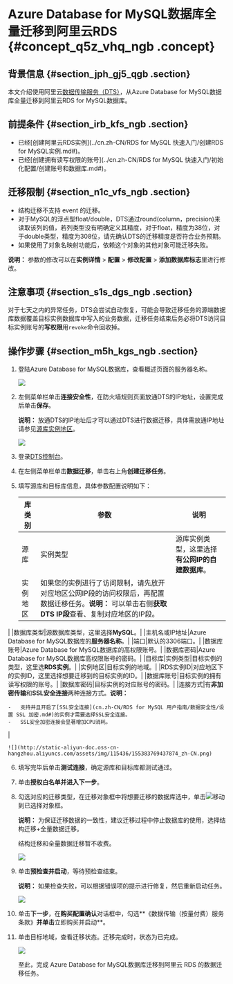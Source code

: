 # Azure Database for MySQL数据库全量迁移到阿里云RDS {#concept_q5z_vhq_ngb .concept}

## 背景信息 {#section_jph_gj5_qgb .section}

本文介绍使用阿里云[数据传输服务（DTS）](https://help.aliyun.com/product/26590.html)，从Azure Database for MySQL数据库全量迁移到阿里云RDS for MySQL数据库。

## 前提条件 {#section_irb_kfs_ngb .section}

-   已经[创建阿里云RDS实例](../cn.zh-CN/RDS for MySQL 快速入门/创建RDS for MySQL实例.md#)。
-   已经[创建拥有读写权限的账号](../cn.zh-CN/RDS for MySQL 快速入门/初始化配置/创建账号和数据库.md#)。

## 迁移限制 {#section_n1c_vfs_ngb .section}

-   结构迁移不支持 event 的迁移。
-   对于MySQL的浮点型float/double，DTS通过round\(column，precision\)来读取该列的值，若列类型没有明确定义其精度，对于float，精度为38位，对于double类型，精度为308位，请先确认DTS的迁移精度是否符合业务预期。
-   如果使用了对象名映射功能后，依赖这个对象的其他对象可能迁移失败。

**说明：** 参数的修改可以在**实例详情** \> **配置** \> **修改配置** \> **添加数据库标志**里进行修改。

## 注意事项 {#section_s1s_dgs_ngb .section}

对于七天之内的异常任务，DTS会尝试自动恢复，可能会导致迁移任务的源端数据库数据覆盖目标实例数据库中写入的业务数据，迁移任务结束后务必将DTS访问目标实例账号的**写权限**用`revoke`命令回收掉。

## 操作步骤 {#section_m5h_kgs_ngb .section}

1.  登陆Azure Database for MySQL数据库，查看概述页面的服务器名称。

    ![](http://static-aliyun-doc.oss-cn-hangzhou.aliyuncs.com/assets/img/115436/155383769337872_zh-CN.png)

2.  左侧菜单栏单击**连接安全性**，在防火墙规则页面放通DTS的IP地址，设置完成后单击**保存**。

    **说明：** 放通DTS的IP地址后才可以通过DTS进行数据迁移，具体需放通IP地址请参见[源库实例地区](#table_jwb_1ns_ngb)。

    ![](http://static-aliyun-doc.oss-cn-hangzhou.aliyuncs.com/assets/img/115436/155383769337873_zh-CN.png)

3.  登录[DTS控制台](https://dts.console.aliyun.com/)。
4.  在左侧菜单栏单击**数据迁移**，单击右上角**创建迁移任务**。
5.  填写源库和目标库信息，具体参数配置说明如下：

    |库类别|参数|说明|
    |---|--|--|
    |源库|实例类型|源库实例类型，这里选择**有公网IP的自建数据库**。|
    |实例地区|如果您的实例进行了访问限制，请先放开对应地区公网IP段的访问权限后，再配置数据迁移任务。**说明：** 可以单击右侧**获取DTS IP段**查看、复制对应地区的IP段。

|
    |数据库类型|源数据库类型，这里选择**MySQL**。|
    |主机名或IP地址|Azure Database for MySQL数据库的**服务器名称**。|
    |端口|默认的3306端口。|
    |数据库账号|Azure Database for MySQL数据库的高权限账号。|
    |数据库密码|Azure Database for MySQL数据库高权限账号的密码。|
    |目标库|实例类型|目标实例的类型，这里选**RDS实例**。|
    |实例地区|目标实例的地域。|
    |RDS实例ID|对应地区下的实例ID，这里选择想要迁移到的目标实例的ID。|
    |数据库账号|目标实例的拥有读写权限的账号。|
    |数据库密码|目标实例的对应账号的密码。|
    |连接方式|有**非加密传输**和**SSL安全连接**两种连接方式。**说明：** 

    -   支持并且开启了[SSL安全连接](cn.zh-CN/RDS for MySQL 用户指南/数据安全性/设置 SSL 加密.md#)的实例才需要选择SSL安全连接。
    -   SSL安全加密连接会显著增加CPU消耗。
|

    ![](http://static-aliyun-doc.oss-cn-hangzhou.aliyuncs.com/assets/img/115436/155383769437874_zh-CN.png)

6.  填写完毕后单击**测试连接**，确定源库和目标库都测试通过。
7.  单击**授权白名单并进入下一步**。
8.  勾选对应的迁移类型，在迁移对象框中将想要迁移的数据库选中，单击![](http://static-aliyun-doc.oss-cn-hangzhou.aliyuncs.com/assets/img/63394/155383769431842_zh-CN.png)移动到已选择对象框。

    **说明：** 为保证迁移数据的一致性，建议迁移过程中停止数据库的使用，选择结构迁移+全量数据迁移。

    结构迁移和全量数据迁移暂不收费。

    ![](http://static-aliyun-doc.oss-cn-hangzhou.aliyuncs.com/assets/img/115436/155383769437875_zh-CN.png)

9.  单击**预检查并启动**，等待预检查结束。

    **说明：** 如果检查失败，可以根据错误项的提示进行修复，然后重新启动任务。

    ![](http://static-aliyun-doc.oss-cn-hangzhou.aliyuncs.com/assets/img/115436/155383769437876_zh-CN.png)

10. 单击**下一步**，在**购买配置确认**对话框中，勾选**《数据传输（按量付费）服务条款》**并单击**立即购买并启动**。
11. 单击目标地域，查看迁移状态。迁移完成时，状态为已完成。

    ![](http://static-aliyun-doc.oss-cn-hangzhou.aliyuncs.com/assets/img/115436/155383769437877_zh-CN.png)

    至此，完成 Azure Database for MySQL数据库迁移到阿里云 RDS 的数据迁移任务。


